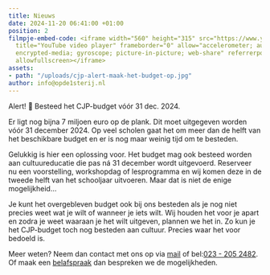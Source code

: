 ```yaml
---
title: Nieuws
date: 2024-11-20 06:41:00 +01:00
position: 2
filmpje-embed-code: <iframe width="560" height="315" src="https://www.youtube.com/embed/5C9CC6vLBmA?si=eOn8W8S98jNTLpmy"
  title="YouTube video player" frameborder="0" allow="accelerometer; autoplay; clipboard-write;
  encrypted-media; gyroscope; picture-in-picture; web-share" referrerpolicy="strict-origin-when-cross-origin"
  allowfullscreen></iframe>
assets:
- path: "/uploads/cjp-alert-maak-het-budget-op.jpg"
author: info@opde1sterij.nl
---
```


Alert!  📣  Besteed het CJP-budget vóór 31 dec. 2024.

Er ligt nog bijna 7 miljoen euro op de plank. Dit moet uitgegeven worden vóór 31 december 2024. Op veel scholen gaat het om meer dan de helft van het beschikbare budget en er is nog maar weinig tijd om te besteden.

Gelukkig is hier een oplossing voor. Het budget mag ook besteed worden aan cultuureducatie die pas ná 31 december wordt uitgevoerd. Reserveer nu een voorstelling, workshopdag of lesprogramma en wij komen deze in de tweede helft van het schooljaar uitvoeren. Maar dat is niet de enige mogelijkheid…

Je kunt het overgebleven budget ook bij ons besteden als je nog niet precies weet wat je wilt of wanneer je iets wilt. Wij houden het voor je apart en zodra je weet waaraan je het wilt uitgeven, plannen we het in. Zo kun je het CJP-budget toch nog besteden aan cultuur. Precies waar het voor bedoeld is. 

Meer weten? Neem dan contact met ons op via [mail](mailto:info@opde1sterij.nl) of bel:<a href="tel:+31232052482" title="Bel Op de eerste rij">023 - 205 2482</a>. Of maak een [belafspraak](https://calendly.com/opde1sterij/bellen-over-het-cjp-cultuurkaart-budget) dan bespreken we de mogelijkheden.